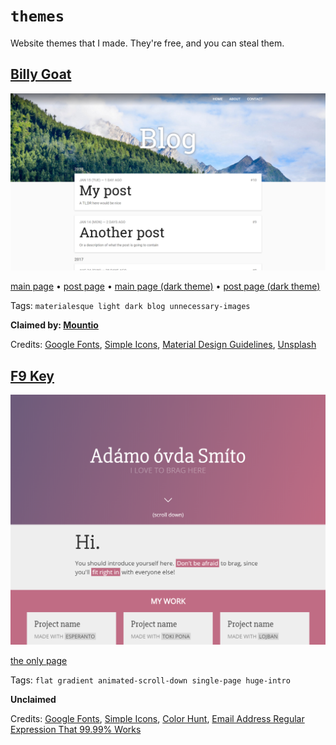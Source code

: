 # `themes`
Website themes that I made. They're free, and you can steal them.

## [Billy Goat](https://sheeptester.github.io/themes/billy-goat/)
[![screenshot of theme](./screenshots/billy-goat.png)](./screenshots/billy-goat.png)

[main page](https://sheeptester.github.io/themes/billy-goat/) • [post page](https://sheeptester.github.io/themes/billy-goat/post.html) • [main page (dark theme)](https://sheeptester.github.io/themes/billy-goat/index-dark.html) • [post page (dark theme)](https://sheeptester.github.io/themes/billy-goat/post-dark.html)

Tags: `materialesque light dark blog unnecessary-images`

**Claimed by: [Mountio](https://mountios.github.io/)**

Credits: [Google Fonts](https://fonts.google.com/), [Simple Icons](https://simpleicons.org/), [Material Design Guidelines](https://material.io/guidelines/), [Unsplash](https://unsplash.com/)

## [F9 Key](https://sheeptester.github.io/themes/f9-key/)
[![screenshot of theme](./screenshots/f9-key.png)](./screenshots/f9-key.png)

[the only page](https://sheeptester.github.io/themes/f9-key/)

Tags: `flat gradient animated-scroll-down single-page huge-intro`

**Unclaimed**

Credits: [Google Fonts](https://fonts.google.com/), [Simple Icons](https://simpleicons.org/), [Color Hunt](http://colorhunt.co/c/100885), [Email Address Regular Expression That 99.99% Works](http://emailregex.com/)
